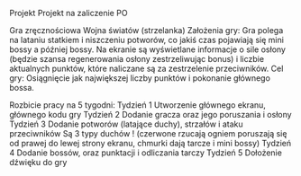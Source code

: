 Projekt
Projekt na zaliczenie PO

Gra zręcznościowa Wojna światów (strzelanka)
Założenia gry:
Gra polega na lataniu statkiem i niszczeniu potworów, co jakiś czas pojawiają się mini bossy a później bossy. Na ekranie są wyświetlane informacje o sile osłony (będzie szansa regenerowania osłony zestrzeliwując bonus) i liczbie aktualnych punktów, które naliczane są za zestrzelenie przeciwników.
Cel gry:
Osiągnięcie jak największej liczby punktów i pokonanie głównego bossa.

Rozbicie pracy na 5 tygodni:
Tydzień 1
Utworzenie głównego ekranu, głównego kodu gry
Tydzień 2
Dodanie gracza oraz jego poruszania  i osłony 
Tydzień 3
Dodanie potworów (latające duchy), strzałów i ataku przeciwników
Są 3 typy duchów !
(czerwone rzucają ogniem poruszają się od prawej do lewej strony ekranu, chmurki dają tarcze i mini bossy)
Tydzień 4
Dodanie bossów, oraz punktacji i odliczania tarczy
Tydzień 5 
Dołożenie dźwięku do gry
